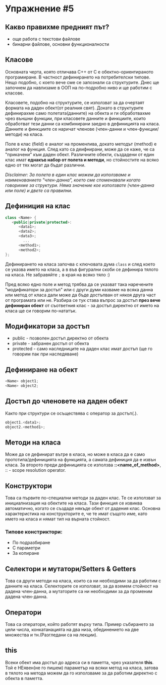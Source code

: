 # Упражнение #5

## Какво правихме предният път?

- още работа с текстови файлове
- бинарни файлове, основни функционалности

## Класове

Основната черта, която отличава С++ от С е обектно-ориентираното програмиране. В частност дефинирането на потребителски типове. Нещо подобно, с което вече сме се запознали са структурите. Днес ще започнем да навлизаме в ООП на по-подробно ниво и ще работим с класове.

Класовете, подобно на структурите, се използват за да очертаят формата на даден обект(от реалния свят). Докато в структурите дефинирахме само полетата(данните) на обекта и ги обработвахме чрез външни функции, при класовете данните и финкциите, които обработват тези данни са комбинирани заедно в дефиницията на класа. Данните и финкциите се наричат членове (член-данни и член-функции/методи) на класа.

Поле в клас (field) е аналог на променлива, докато методът (method) е аналог на функция. След като са деифнирани, може да се каже, че са "прикачени" към даден обект. Различните обекти, създадени от един клас имат **еднакъв набор от полета и методи**, но стойностите на всяко едно от тях могат да бъдат различни.

<i>Disclaimer: За полета в един клас можем да използваме и наименованието "член-данна", което сме споменавали когато говорихме за структури. Няма значение кое използвате (член-данна или поле) и двете са правилни.</i>

## Дефиниция на клас

```c++
class <Name> {
   <public|private|protected>:
      <data1>;
      <data2>;
      <data3>;
        ...
      <method1>;
      <method2>;
};
```

Дефинирането на класа започва с ключовата дума `class` и след което се указва името на класа, а в във фигурални скоби се дефинира тялото на класа. Не забравяйте `;` в края на всяко тяло :)

Пред всяко едно поле и метод трябва да се указват така наречените "модификатори за достъп" или с други думи казваме
на всяка данна или метод от класа дали може да бъде достъпван от някоя друга част от програмата или не. Разбира се тук става въпрос за достъп **през вече дефиниран обект** от съответния клас - за достъп директно от името на класа ще си говорим по-нататък.

## Модификатори за достъп

- public - позволен достъп директно от обекта
- private - забранен достъп от обекта
- protected - само наследниците на даден клас имат достъп (ще го говорим пак при наследяване)

## Дефиниране на обект

```c++
<Name> object1;
<Name> object2;
```

## Достъп до членовете на даден обект

Както при структури се осъществява с оператор за достъп(.).

```c++
object1.<data1>;
object2.<method1>;
```

## Методи на класа

Може да се дефинират вътре в класа, но може в класа да е само прототипа/дефиницията на функцията, а самата дефиниция да е извън класа. За второто преди дефиницията се използва **<Name>::<name_of_method>**, :: - scope resolution operator.

## Конструктори

Това са първите по-специални методи за даден клас. Те се използват за инициалнизация на обектите на класа. Тази финкция се извиква автоматично, когато се създаде някъде обект от дадения клас. Основна характеристика на конструкторите е, че те имат същото име, като името на класа и нямат тип на върната стойност.

### Типове констриктори:

- По подразбиране
- С параметри
- За копиране

## Селектори и мутатори/Setters & Getters

Това са други методи на класа, които са ни необходими за да работим с данните на класа. Селекторите се използват, за да вземем стойност на дадена член-данна, а мутаторите са ни необходими за да променим дадена член-данна.

## Oператори

Това са оператори, който работят върху типа. Пример събирането за цели числа, конкатанацията на два низа, обединението на две множества и тн.(Разгледани са на лекции).

## this

Всеки обект има достъп до адреса си в паметта, чрез указателя **this**. Той е НЕявен(не го пишем) параметър на всяки метод на класа, затова в тялото на метода можем да го използваме за да работим директно с обекта в паметта.
